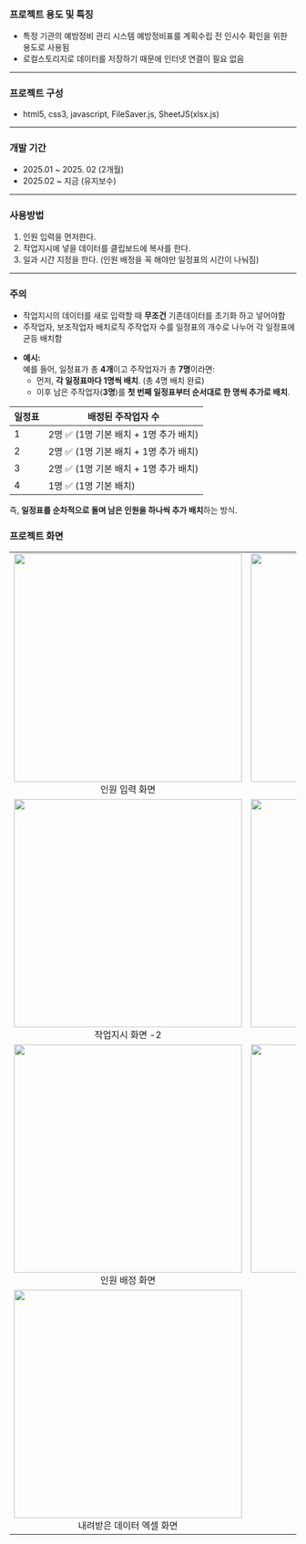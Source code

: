 ### 프로젝트 용도 및 특징
* 특정 기관의 예방정비 관리 시스템 예방정비표를 계획수립 전 인시수 확인을 위한 용도로 사용됨
* 로컬스토리지로 데이터를 저장하기 때문에 인터넷 연결이 필요 없음

---------------------------------------------------------------------

### 프로젝트 구성
* html5, css3, javascript, FileSaver.js, SheetJS(xlsx.js)

--------------------------------------------------------------------

### 개발 기간
* 2025.01 ~ 2025. 02 (2개월)
* 2025.02 ~ 지금 (유지보수)

---------------------------------------------------------------------

### 사용방법
1. 인원 입력을 먼저한다.
2. 작업지시에 넣을 데이터를 클립보드에 복사를 한다.
3. 일과 시간 지정을 한다. (인원 배정을 꼭 해야만 일정표의 시간이 나눠짐)
---------------------------------------------------------------------

### 주의
* 작업지시의 데이터를 새로 입력할 때 **무조건** 기존데이터를 초기화 하고 넣어야함
* 주작업자, 보조작업자 배치로직 
  주작업자 수를 일정표의 개수로 나누어 각 일정표에 균등 배치함

- **예시:**  
  예를 들어, 일정표가 총 **4개**이고 주작업자가 총 **7명**이라면:
  - 먼저, **각 일정표마다 1명씩 배치**. (총 4명 배치 완료)
  - 이후 남은 주작업자(**3명**)를 **첫 번째 일정표부터 순서대로 한 명씩 추가로 배치**.

| 일정표 | 배정된 주작업자 수 |
|--------|-------------------|
| 1      | 2명 ✅ (1명 기본 배치 + 1명 추가 배치) |
| 2      | 2명 ✅ (1명 기본 배치 + 1명 추가 배치) |
| 3      | 2명 ✅ (1명 기본 배치 + 1명 추가 배치) |
| 4      | 1명 ✅ (1명 기본 배치) |

즉, **일정표를 순차적으로 돌며 남은 인원을 하나씩 추가 배치**하는 방식.

### 프로젝트 화면

|  |  |
|:---:|:---:|
| <img width="400" height="400" src="https://github.com/user-attachments/assets/243622f2-c87a-4bdb-bdad-bd4d747351e1" /><br>인원 입력 화면| <img width="400" height="400" src="https://github.com/user-attachments/assets/25c09f58-4d66-4ca3-b6ce-39ce774f6261" /><br>작업지시 화면 -1|
| <img width="400" height="400" src="https://github.com/user-attachments/assets/4650bb60-5500-4f95-aede-6775d686b46c" /><br>작업지시 화면 -2 | <img width="400" height="400" src="https://github.com/user-attachments/assets/33b63d96-6814-456a-b4c8-9dd14d99e06b" /><br>일과시간 지정 화면 |
| <img width="400" height="400" src="https://github.com/user-attachments/assets/1d19c7d0-93f4-4e0a-9af3-2d0323e989f7" /><br>인원 배정 화면 | <img width="400" height="400" src="https://github.com/user-attachments/assets/7291c58d-a23e-4bf6-af37-ea38e982c52d" /><br>Excell, 한셀 파일 다운 화면 |
| <img width="400" height="400" src="https://github.com/user-attachments/assets/a614b746-d26c-48e0-9bfd-f0cd99a3cd44" /><br>내려받은 데이터 엑셀 화면 |  |




















